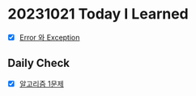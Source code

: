# 20231021 Today I Learned
- [X] [Error 와 Exception](../../Java/exception_error.md)

## Daily Check
- [X] [알고리즘 1문제](https://github.com/kmularise/Java_Algorithm/blob/main/baekjoon/p1915/Main.java)
